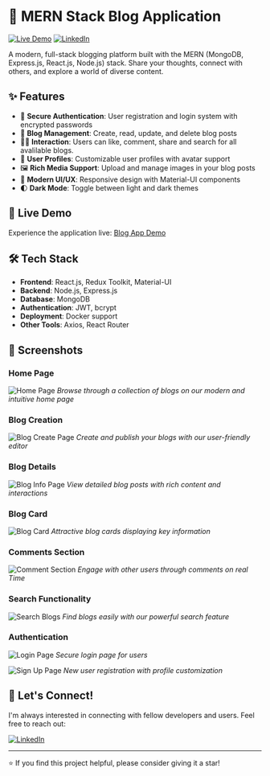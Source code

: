 # 📝 MERN Stack Blog Application

[![Live Demo](https://img.shields.io/badge/demo-live-green.svg)](https://your-demo-link-here)
[![LinkedIn](https://img.shields.io/badge/connect-LinkedIn-blue.svg)](https://www.linkedin.com/in/saadabdullah786/)

A modern, full-stack blogging platform built with the MERN (MongoDB, Express.js, React.js, Node.js) stack. Share your thoughts, connect with others, and explore a world of diverse content.

## ✨ Features

- 🔐 **Secure Authentication**: User registration and login system with encrypted passwords
- 📝 **Blog Management**: Create, read, update, and delete blog posts
- 👍🏻 **Interaction**: Users can like, comment, share and search for all avalilable blogs.
- 👤 **User Profiles**: Customizable user profiles with avatar support
- 🖼️ **Rich Media Support**: Upload and manage images in your blog posts
- 🎨 **Modern UI/UX**: Responsive design with Material-UI components
- 🌓 **Dark Mode**: Toggle between light and dark themes

## 🚀 Live Demo

Experience the application live: [Blog App Demo](https://your-demo-link-here)

## 🛠️ Tech Stack

- **Frontend**: React.js, Redux Toolkit, Material-UI
- **Backend**: Node.js, Express.js
- **Database**: MongoDB
- **Authentication**: JWT, bcrypt
- **Deployment**: Docker support
- **Other Tools**: Axios, React Router

## 📸 Screenshots

### Home Page
![Home Page](Screenshots/Home_Page.png)
*Browse through a collection of blogs on our modern and intuitive home page*

### Blog Creation
![Blog Create Page](Screenshots/Blog_Create_Page.png)
*Create and publish your blogs with our user-friendly editor*

### Blog Details
![Blog Info Page](Screenshots/Blog_Info_Page.png)
*View detailed blog posts with rich content and interactions*

### Blog Card
![Blog Card](Screenshots/Blog_Card.png)
*Attractive blog cards displaying key information*

### Comments Section
![Comment Section](Screenshots/Comment_On_Post.png)
*Engage with other users through comments on real Time*

### Search Functionality
![Search Blogs](Screenshots/Search_Blog.png)
*Find blogs easily with our powerful search feature*

### Authentication
![Login Page](Screenshots/Login_Page.png)
*Secure login page for users*

![Sign Up Page](Screenshots/Sign_Up_Page_.png)
*New user registration with profile customization*

## 🤝 Let's Connect!

I'm always interested in connecting with fellow developers and users. Feel free to reach out:

[![LinkedIn](https://img.shields.io/badge/LinkedIn-Connect-blue)](https://www.linkedin.com/in/saadabdullah786/)

---

⭐ If you find this project helpful, please consider giving it a star!

